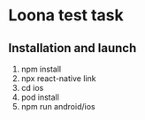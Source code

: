 ﻿# Loona test task

## Installation and launch
  1. npm install
  2. npx react-native link
  3. cd ios
  4. pod install
  5. npm run android/ios
